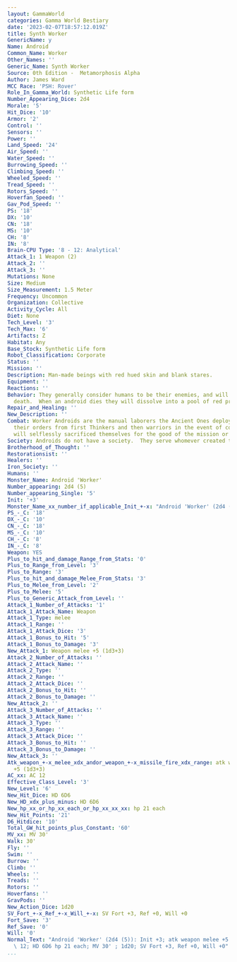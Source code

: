 ```yaml
---
layout: GammaWorld
categories: Gamma World Bestiary
date: '2023-02-07T18:57:12.019Z'
title: Synth Worker
GenericName: y
Name: Android
Common_Name: Worker
Other_Names: ''
Generic_Name: Synth Worker
Source: 0th Edition -  Metamorphosis Alpha
Author: James Ward
MCC Race: 'PSH: Rover'
Role_In_Gamma_World: Synthetic Life form
Number_Appearing_Dice: 2d4
Morale: '5'
Hit_Dice: '10'
Armor: '2'
Control: ''
Sensors: ''
Power: ''
Land_Speed: '24'
Air_Speed: ''
Water_Speed: ''
Burrowing_Speed: ''
Climbing_Speed: ''
Wheeled_Speed: ''
Tread_Speed: ''
Rotors_Speed: ''
Hoverfan_Speed: ''
Gav_Pod_Speed: ''
PS: '18'
DX: '10'
CN: '18'
MS: '10'
CH: '8'
IN: '8'
Brain-CPU Type: '8 - 12: Analytical'
Attack_1: 1 Weapon (2)
Attack_2: ''
Attack_3: ''
Mutations: None
Size: Medium
Size_Measurement: 1.5 Meter
Frequency: Uncommon
Organization: Collective
Activity_Cycle: All
Diet: None
Tech_Level: '3'
Tech_Max: '6'
Artifacts: Z
Habitat: Any
Base_Stock: Synthetic Life form
Robot_Classification: Corporate
Status: ''
Mission: ''
Description: Man-made beings with red hued skin and blank stares.
Equipment: ''
Reactions: ''
Behavior: They generally consider humans to be their enemies, and will fight to the
  death.  When an android dies they will dissolve into a pool of red protoplasm.
Repair_and_Healing: ''
New_Description: ''
Combat: Worker Androids are the manual laborers the Ancient Ones deployed.  They receive
  their orders from first Thinkers and then warriors in the event of combat situations.  They
  will selflessly sacrificed themselves for the good of the mission or cause.
Society: Androids do not have a society.  They serve whomever created them.
Brotherhood_of_Thought: ''
Restorationsist: ''
Healers: ''
Iron_Society: ''
Humans: ''
Monster_Name: Android 'Worker'
Number_appearing: 2d4 (5)
Number_appearing_Single: '5'
Init: '+3'
Monster_Name_xx_number_if_applicable_Init_+-x: "Android 'Worker' (2d4 (5)): Init +3"
PS_-_C: '18'
DX_-_C: '10'
CN_-_C: '18'
MS_-_C: '10'
CH_-_C: '8'
IN_-_C: '8'
Weapon: YES
Plus_to_hit_and_damage_Range_from_Stats: '0'
Plus_to_Range_from_Level: '3'
Plus_to_Range: '3'
Plus_to_hit_and_damage_Melee_From_Stats: '3'
Plus_to_Melee_from_Level: '2'
Plus_to_Melee: '5'
Plus_to_Generic_Attack_from_Level: ''
Attack_1_Number_of_Attacks: '1'
Attack_1_Attack_Name: Weapon
Attack_1_Type: melee
Attack_1_Range: ''
Attack_1_Attack_Dice: '3'
Attack_1_Bonus_to_Hit: '5'
Attack_1_Bonus_to_Damage: '3'
New_Attack_1: Weapon melee +5 (1d3+3)
Attack_2_Number_of_Attacks: ''
Attack_2_Attack_Name: ''
Attack_2_Type: ''
Attack_2_Range: ''
Attack_2_Attack_Dice: ''
Attack_2_Bonus_to_Hit: ''
Attack_2_Bonus_to_Damage: ''
New_Attack_2: ''
Attack_3_Number_of_Attacks: ''
Attack_3_Attack_Name: ''
Attack_3_Type: ''
Attack_3_Range: ''
Attack_3_Attack_Dice: ''
Attack_3_Bonus_to_Hit: ''
Attack_3_Bonus_to_Damage: ''
New_Attack_3: ''
Atk_weapon_+-x_melee_xdx_andor_weapon_+-x_missile_fire_xdx_range: atk weapon melee
  +5 (1d3+3)
AC_xx: AC 12
Effective_Class_Level: '3'
New_Level: '6'
New_Hit_Dice: HD 6D6
New_HD_xdx_plus_minus: HD 6D6
New_hp_xx_or_hp_xx_each_or_hp_xx_xx_xx: hp 21 each
New_Hit_Points: '21'
D6_Hitdice: '10'
Total_GW_hit_points_plus_Constant: '60'
MV_xx: MV 30'
Walk: 30'
Fly: ''
Swim: ''
Burrow: ''
Climb: ''
Wheels: ''
Treads: ''
Rotors: ''
Hoverfans: ''
GravPods: ''
New_Action_Dice: 1d20
SV_Fort_+-x_Ref_+-x_Will_+-x: SV Fort +3, Ref +0, Will +0
Fort_Save: '3'
Ref_Save: '0'
Will: '0'
Normal_Text: "Android 'Worker' (2d4 (5)): Init +3; atk weapon melee +5 (1d3+3); AC\
  \ 12; HD 6D6 hp 21 each; MV 30' ; 1d20; SV Fort +3, Ref +0, Will +0"
...
```

